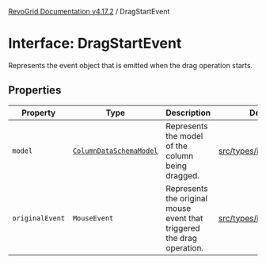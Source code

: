 [RevoGrid Documentation v4.17.2](README.md) / DragStartEvent

# Interface: DragStartEvent

Represents the event object that is emitted when the drag operation starts.

## Properties

| Property | Type | Description | Defined in |
| ------ | ------ | ------ | ------ |
| `model` | [`ColumnDataSchemaModel`](Interface.ColumnDataSchemaModel.md) | Represents the model of the column being dragged. | [src/types/interfaces.ts:720](https://github.com/revolist/revogrid/blob/ce71b2a267b00cca0f999dcb05c4c4637765259a/src/types/interfaces.ts#L720) |
| `originalEvent` | `MouseEvent` | Represents the original mouse event that triggered the drag operation. | [src/types/interfaces.ts:715](https://github.com/revolist/revogrid/blob/ce71b2a267b00cca0f999dcb05c4c4637765259a/src/types/interfaces.ts#L715) |

